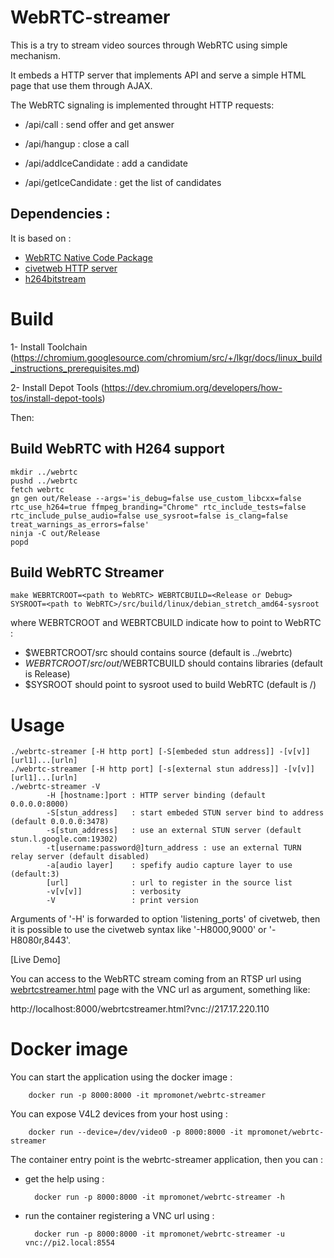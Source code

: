 WebRTC-streamer
===============

This is a try to stream video sources through WebRTC using simple mechanism.

It embeds a HTTP server that implements API and serve a simple HTML page that use them through AJAX.

The WebRTC signaling is implemented throught HTTP requests:

 - /api/call   : send offer and get answer
 - /api/hangup : close a call

 - /api/addIceCandidate : add a candidate
 - /api/getIceCandidate : get the list of candidates


Dependencies :
-------------
It is based on :
 * [WebRTC Native Code Package](http://www.webrtc.org)
 * [civetweb HTTP server](https://github.com/civetweb/civetweb)
 * [h264bitstream](https://github.com/aizvorski/h264bitstream)

Build
===============

1- Install Toolchain (https://chromium.googlesource.com/chromium/src/+/lkgr/docs/linux_build_instructions_prerequisites.md)

2- Install Depot Tools (https://dev.chromium.org/developers/how-tos/install-depot-tools)

Then:

Build WebRTC with H264 support
-------
	mkdir ../webrtc
	pushd ../webrtc
	fetch webrtc
	gn gen out/Release --args='is_debug=false use_custom_libcxx=false rtc_use_h264=true ffmpeg_branding="Chrome" rtc_include_tests=false rtc_include_pulse_audio=false use_sysroot=false is_clang=false treat_warnings_as_errors=false'
	ninja -C out/Release 
	popd



Build WebRTC Streamer
-------
	make WEBRTCROOT=<path to WebRTC> WEBRTCBUILD=<Release or Debug> SYSROOT=<path to WebRTC>/src/build/linux/debian_stretch_amd64-sysroot

where WEBRTCROOT and WEBRTCBUILD indicate how to point to WebRTC :
 - $WEBRTCROOT/src should contains source (default is ../webrtc)
 - $WEBRTCROOT/src/out/$WEBRTCBUILD should contains libraries (default is Release)
 - $SYSROOT should point to sysroot used to build WebRTC (default is /)

Usage
===============
	./webrtc-streamer [-H http port] [-S[embeded stun address]] -[v[v]]  [url1]...[urln]
	./webrtc-streamer [-H http port] [-s[external stun address]] -[v[v]] [url1]...[urln]
	./webrtc-streamer -V
         	-H [hostname:]port : HTTP server binding (default 0.0.0.0:8000)
         	-S[stun_address]   : start embeded STUN server bind to address (default 0.0.0.0:3478)
         	-s[stun_address]   : use an external STUN server (default stun.l.google.com:19302)
         	-t[username:password@]turn_address : use an external TURN relay server (default disabled)
        	-a[audio layer]    : spefify audio capture layer to use (default:3)
         	[url]              : url to register in the source list
        	-v[v[v]]           : verbosity
        	-V                 : print version

Arguments of '-H' is forwarded to option 'listening_ports' of civetweb, then it is possible to use the civetweb syntax like '-H8000,9000' or '-H8080r,8443'.


[Live Demo]

You can access to the WebRTC stream coming from an RTSP url using [webrtcstreamer.html](html/webrtcstreamer.html) page with the VNC url as argument, something like:

   http://localhost:8000/webrtcstreamer.html?vnc://217.17.220.110


Docker image
===============
You can start the application using the docker image :

        docker run -p 8000:8000 -it mpromonet/webrtc-streamer

You can expose V4L2 devices from your host using :

        docker run --device=/dev/video0 -p 8000:8000 -it mpromonet/webrtc-streamer

The container entry point is the webrtc-streamer application, then you can :

* get the help using :

        docker run -p 8000:8000 -it mpromonet/webrtc-streamer -h

* run the container registering a VNC url using :

        docker run -p 8000:8000 -it mpromonet/webrtc-streamer -u vnc://pi2.local:8554




